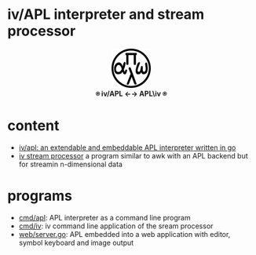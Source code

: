 # iv/APL interpreter and stream processor
<p align="center" >
  <img width="80" height="80" src="web/logo.svg"><br/>
  <b> ⍟ iv/APL ←→ APL\iv ⍟ </b>
</p>

# content
- [iv/apl: an extendable and embeddable APL interpreter written in go](apl)
- [iv stream processor](iv) a program similar to awk with an APL backend but for streamin n-dimensional data

# programs
- [cmd/apl](cmd/apl): APL interpreter as a command line program
- [cmd/iv](cmd/iv): iv command line application of the sream processor
- [web/server.go](web): APL embedded into a web application with editor, symbol keyboard and image output
